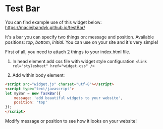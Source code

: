 # Test Bar

You can find example use of this widget below:
https://maciejbandyk.github.io/testBar/

It's a bar you can specify two things on: message and position. 
Available positions: *top*, *bottom*, *initial*.
You can use on your site and it's very simple!

First of all, you need to attach 2 things to your index.html file.

1. In head element add css file with widget style configuration
```<link rel="stylesheet" href="widget.css" />```

2. Add within body element:
```html
<script src="widget.js" charset="utf-8"></script>
<script type="text/javascript">
let myBar = new TaskBar({
    message: 'add beautiful widgets to your website',
    position: 'top'
});
</script>
```

Modify message or position to see how it looks on your website!
